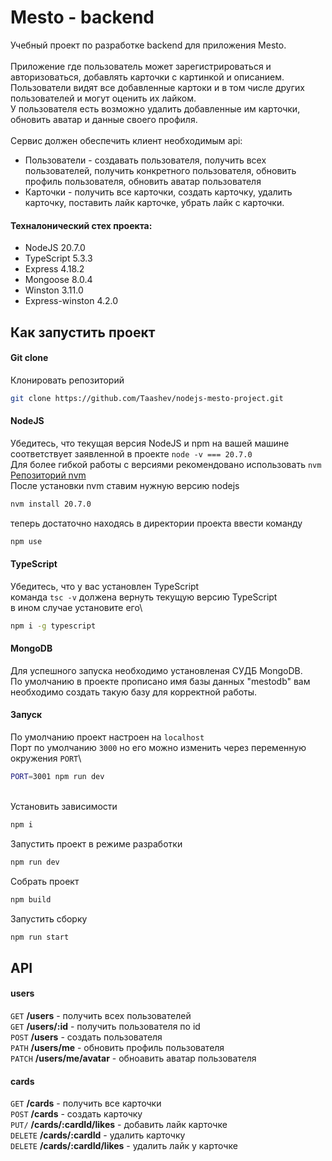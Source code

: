 # Mesto - backend
Учебный проект по разработке backend для приложения Mesto. \
\
Приложение где пользователь может зарегистрироваться и авторизоваться, добавлять карточки с картинкой и описанием.\
Пользователи видят все добавленные картоки и в том числе других пользователей и могут оценить их лайком.\
У пользователя есть возможно удалить добавленные им карточки, обновить аватар и данные своего профиля.\
\
Сервис должен обеспечить клиент необходимым api:
- Пользователи - создавать пользователя, получить всех пользователей, получить конкретного пользователя, обновить профиль пользователя, обновить аватар пользователя
- Карточки - получить все карточки, создать карточку, удалить карточку, поставить лайк карточке, убрать лайк с карточки.

#### Техналонический стех проекта:

- NodeJS 20.7.0
- TypeScript 5.3.3
- Express 4.18.2
- Mongoose 8.0.4
- Winston 3.11.0
- Express-winston 4.2.0

## Как запустить проект

#### Git clone
Клонировать репозиторий
```sh
git clone https://github.com/Taashev/nodejs-mesto-project.git
```

#### NodeJS

Убедитесь, что текущая версия NodeJS и npm на вашей машине соответствует заявленной в проекте
`node -v === 20.7.0`\
Для более гибкой работы с версиями рекомендовано использовать `nvm`\
[Репозиторий nvm](https://github.com/nvm-sh/nvm)\
После установки nvm ставим нужную версию nodejs
```sh
nvm install 20.7.0
```
теперь достаточно находясь в директории проекта ввести команду
```sh
npm use
```

#### TypeScript

Убедитесь, что у вас установлен TypeScript\
команда `tsc -v` должена вернуть текущую версию TypeScript\
в ином случае установите его\
```sh
npm i -g typescript
```

#### MongoDB

Для успешного запуска необходимо установленая СУДБ MongoDB.\
По умолчанию в проекте прописано имя базы данных "mestodb" вам необходимо создать такую базу для корректной работы.

#### Запуск
По умолчанию проект настроен на `localhost`\
Порт по умолчанию `3000` но его можно изменить через переменную окружения `PORT`\
```sh
PORT=3001 npm run dev
```
\
Установить зависимости
```sh
npm i
```
Запустить проект в режиме разработки
```sh
npm run dev
```
Собрать проект
```sh
npm build
```
Запустить сборку
```sh
npm run start
```

## API

#### users

`GET` **/users** - получить всех пользователей \
`GET` **/users/:id** - получить пользователя по id \
`POST` **/users** - создать пользователя \
`PATH` **/users/me** - обновить профиль пользователя \
`PATCH` **/users/me/avatar** - обноавить аватар пользователя

#### cards

`GET` **/cards** - получить все карточки \
`POST` **/cards** - создать карточку \
`PUT/` **/cards/:cardId/likes** - добавить лайк карточке \
`DELETE` **/cards/:cardId** - удалить карточку \
`DELETE` **/cards/:cardId/likes** - удалить лайк у карточке
